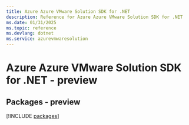```yaml
---
title: Azure Azure VMware Solution SDK for .NET
description: Reference for Azure Azure VMware Solution SDK for .NET
ms.date: 01/31/2025
ms.topic: reference
ms.devlang: dotnet
ms.service: azurevmwaresolution
---
```

# Azure Azure VMware Solution SDK for .NET - preview
## Packages - preview
[!INCLUDE [packages](azure-vmware-solution-index.md)]